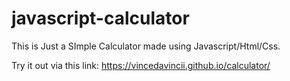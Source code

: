 # javascript-calculator


This is Just a SImple Calculator made using Javascript/Html/Css.


Try it out via this link:    https://vincedavincii.github.io/calculator/
